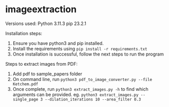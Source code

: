 # imageextraction

Versions used: 
Python 3.11.3
pip 23.2.1

Installation steps:
1. Ensure you have python3 and pip installed. 
2. Install the requirements using `pip install -r requirements.txt`
3. Once installation is successful, follow the next steps to run the program

Steps to extract images from PDF:
1. Add pdf to sample_papers folder
2. On command line, run `python3 pdf_to_image_converter.py --file Ketchem.pdf`
3. Once complete, run `python3 extract_images.py -h` to find which arguments can be provided. eg. `python3 extract_images.py --single_page 3 --dilation_iterations 10 --area_filter 0.3`